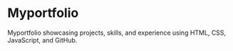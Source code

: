 # Myportfolio
Myportfolio showcasing projects, skills, and experience using HTML, CSS, JavaScript, and GitHub.
